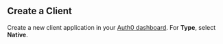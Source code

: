 ## Create a Client

Create a new client application in your [Auth0 dashboard](${manage_url}/#/clients). For **Type**, select **Native**.
